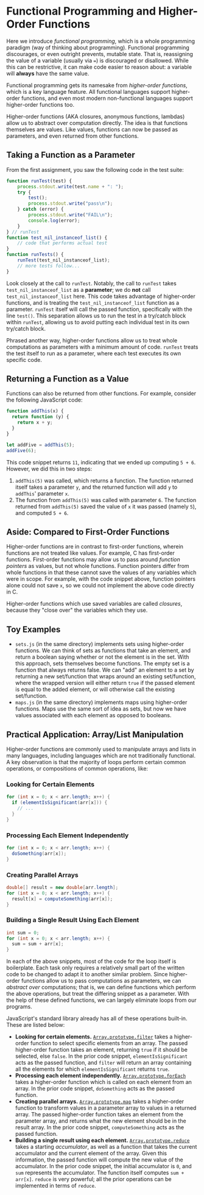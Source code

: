 # Functional Programming and Higher-Order Functions #

Here we introduce _functional programming_, which is a whole programming paradigm (way of thinking about programming).
Functional programming discourages, or even outright prevents, mutable state.
That is, reassigning the value of a variable (usually via `=`) is discouraged or disallowed.
While this can be restrictive, it can make code easier to reason about: a variable will **always** have the same value.

Functional programming gets its namesake from _higher-order functions_, which is a key language feature.
All functional languages support higher-order functions, and even most modern non-functional languages support higher-order functions too.

Higher-order functions (AKA closures, anonymous functions, lambdas) allow us to abstract over computation directly.
The idea is that functions themselves are values.
Like values, functions can now be passed as parameters, and even returned from other functions.

## Taking a Function as a Parameter ##

From the first assignment, you saw the following code in the test suite:

```javascript
function runTest(test) {
    process.stdout.write(test.name + ": ");
    try {
        test();
        process.stdout.write("pass\n");
    } catch (error) {
        process.stdout.write("FAIL\n");
        console.log(error);
    }
} // runTest
function test_nil_instanceof_list() {
    // code that performs actual test
}
function runTests() {
    runTest(test_nil_instanceof_list);
    // more tests follow...
}
```

Look closely at the call to `runTest`.
Notably, the call to `runTest` takes `test_nil_instanceof_list` as a **parameter**; we do **not** call `test_nil_instanceof_list` here.
This code takes advantage of higher-order functions, and is treating the `test_nil_instanceof_list` function as a parameter.
`runTest` itself will call the passed function, specifically with the line `test()`.
This separation allows us to run the test in a try/catch block within `runTest`, allowing us to avoid putting each individual test in its own try/catch block.

Phrased another way, higher-order functions allow us to treat whole computations as parameters with a minimum amount of code.
`runTest` treats the test itself to run as a parameter, where each test executes its own specific code.

## Returning a Function as a Value ##

Functions can also be returned from other functions.
For example, consider the following JavaScript code:

```javascript
function addThis(x) {
  return function (y) {
    return x + y;
  }
}

let addFive = addThis(5);
addFive(6);
```

This code snippet returns `11`, indicating that we ended up computing `5 + 6`.
However, we did this in two steps:

1. `addThis(5)` was called, which returns a function.
   The function returned itself takes a parameter `y`, and the returned function will add `y` to `addThis`' parameter `x`.
2. The function from `addThis(5)` was called with parameter `6`.
   The function returned from `addThis(5)` saved the value of `x` it was passed (namely `5`), and computed `5 + 6`.

## Aside: Compared to First-Order Functions ##

Higher-order functions are in contrast to first-order functions, wherein functions are not treated like values.
For example, C has first-order functions.
First-order functions may allow us to pass around _function pointers_ as values, but not whole functions.
Function pointers differ from whole functions in that these cannot save the values of any variables which were in scope.
For example, with the code snippet above, function pointers alone could not save `x`, so we could not implement the above code directly in C.

Higher-order functions which use saved variables are called _closures_, because they "close over" the variables which they use.

## Toy Examples ##

- `sets.js` (in the same directory) implements sets using higher-order functions.
  We can think of sets as functions that take an element, and return a boolean saying whether or not the element is in the set.
  With this approach, sets themselves become functions.
  The empty set is a function that always returns false.
  We can "add" an element to a set by returning a new set/function that wraps around an existing set/function, where the wrapped version will either return `true` if the passed element is equal to the added element, or will otherwise call the existing set/function.
- `maps.js` (in the same directory) implements maps using higher-order functions.
  Maps use the same sort of idea as sets, but now we have values associated with each element as opposed to booleans.

## Practical Application: Array/List Manipulation ##

Higher-order functions are commonly used to manipulate arrays and lists in many languages, including languages which are not traditionally functional.
A key observation is that the majority of loops perform certain common operations, or compositions of common operations, like:

### Looking for Certain Elements ###

```java
for (int x = 0; x < arr.length; x++) {
  if (elementIsSignificant(arr[x])) {
    // ...
  }
}
```

### Processing Each Element Independently ###

```java
for (int x = 0; x < arr.length; x++) {
  doSomething(arr[x]);
}
```

### Creating Parallel Arrays ###

```java
double[] result = new double[arr.length];
for (int x = 0; x < arr.length; x++) {
  result[x] = computeSomething(arr[x]);
}
```

### Building a Single Result Using Each Element ###

```java
int sum = 0;
for (int x = 0; x < arr.length; x++) {
  sum = sum + arr[x];
}
```

In each of the above snippets, most of the code for the loop itself is boilerplate.
Each task only requires a relatively small part of the written code to be changed to adapt it to another similar problem.
Since higher-order functions allow us to pass computations as parameters, we can _abstract over_ computations; that is, we can define functions which perform the above operations, but treat the differing snippet as a parameter.
With the help of these defined functions, we can largely eliminate loops from our programs.

JavaScript's standard library already has all of these operations built-in.
These are listed below:


- **Looking for certain elements.**
  [`Array.prototype.filter`](https://developer.mozilla.org/en-US/docs/Web/JavaScript/Reference/Global_Objects/Array/filter) takes a higher-order function to select specific elements from an array.
  The passed higher-order function takes an element, returning `true` if it should be selected, else `false`.
  In the prior code snippet, `elementIsSignificant` acts as the passed function, and `filter` will return an array containing all the elements for which `elementIsSignificant` returns `true`.
- **Processing each element independently.**
  [`Array.prototype.forEach`](https://developer.mozilla.org/en-US/docs/Web/JavaScript/Reference/Global_Objects/Array/forEach) takes a higher-order function which is called on each element from an array.
  In the prior code snippet, `doSomething` acts as the passed function.
- **Creating parallel arrays.**
  [`Array.prototype.map`](https://developer.mozilla.org/en-US/docs/Web/JavaScript/Reference/Global_Objects/Array/map) takes a higher-order function to transform values in a parameter array to values in a returned array.
  The passed higher-order function takes an element from the parameter array, and returns what the new element should be in the result array.
  In the prior code snippet, `computeSomething` acts as the passed function.
- **Building a single result using each element.**
  [`Array.prototype.reduce`](https://developer.mozilla.org/en-US/docs/Web/JavaScript/Reference/Global_Objects/Array/Reduce) takes a starting _accumulator_, as well as a function that takes the current accumulator and the current element of the array.
  Given this information, the passed function will compute the new value of the accumulator.
  In the prior code snippet, the initial accumulator is `0`, and `sum` represents the accumulator.
  The function itself computes `sum + arr[x]`.
  `reduce` is very powerful; all the prior operations can be implemented in terms of `reduce`.

